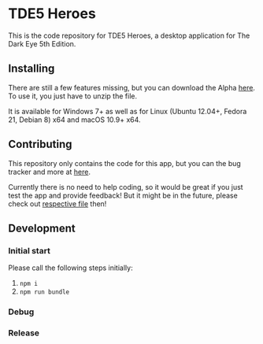 # TDE5 Heroes

This is the code repository for TDE5 Heroes, a desktop application for The Dark Eye 5th Edition.

## Installing

There are still a few features missing, but you can download the Alpha [here](http://www.ulisses-ebooks.de/product/209711/DSA5-Heldentool-Alpha). To use it, you just have to unzip the file.

It is available for Windows 7+ as well as for Linux (Ubuntu 12.04+, Fedora 21, Debian 8) x64 and macOS 10.9+ x64.

## Contributing

This repository only contains the code for this app, but you can the bug tracker and more at [here](https://www.github.com/Elytherion/tdeheroes).

Currently there is no need to help coding, so it would be great if you just test the app and provide feedback! But it might be in the future, please check out [respective file](CONTRIBUTING.md) then!

## Development

### Initial start

Please call the following steps initially:
1. ```npm i```
1. ```npm run bundle```

### Debug


### Release

